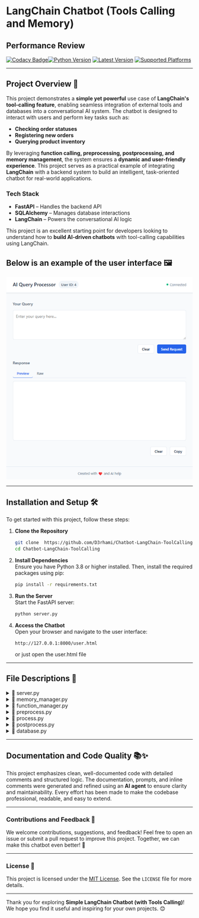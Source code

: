 # LangChain Chatbot (Tools Calling and Memory)

## Performance Review

[![Codacy Badge](https://app.codacy.com/project/badge/Grade/e96025ba3e9741a59877775df43355fa)](https://app.codacy.com/gh/D3rhami/Chatbot-LangChain-ToolCalling/dashboard?utm_source=gh&utm_medium=referral&utm_content=&utm_campaign=Badge_grade)[![Python Version](https://img.shields.io/badge/python-3.11-blue)](https://www.python.org/)
[![Latest Version](https://img.shields.io/pypi/v/langchain?label=langchain)](https://pypi.org/project/langchain/)
[![Supported Platforms](https://img.shields.io/badge/platform-linux%20|%20macOS%20|%20windows-green)](https://github.com/your-repo/simple-langchain-chatbot)

---

## Project Overview 🌟

This project demonstrates a **simple yet powerful** use case of **LangChain's tool-calling feature**, enabling seamless
integration of external tools and databases into a conversational AI system. The chatbot is designed to interact with
users and perform key tasks such as:

- **Checking order statuses**
- **Registering new orders**
- **Querying product inventory**

By leveraging **function calling, preprocessing, postprocessing, and memory management**, the system ensures a **dynamic
and user-friendly experience**. This project serves as a practical example of integrating **LangChain** with a backend
system to build an intelligent, task-oriented chatbot for real-world applications.

### **Tech Stack**

- **FastAPI** – Handles the backend API
- **SQLAlchemy** – Manages database interactions
- **LangChain** – Powers the conversational AI logic

This project is an excellent starting point for developers looking to understand how to **build AI-driven chatbots**
with
tool-calling capabilities using LangChain.

## Below is an example of the user interface 🖼️

![User Interface](Screenshot%20ui.png )

---

## Installation and Setup 🛠️

To get started with this project, follow these steps:

1. **Clone the Repository**
   ```bash
   git clone  https://github.com/D3rhami/Chatbot-LangChain-ToolCalling.git
   cd Chatbot-LangChain-ToolCalling
   ```

2. **Install Dependencies**  
   Ensure you have Python 3.8 or higher installed. Then, install the required packages using pip:
   ```bash
   pip install -r requirements.txt
   ```

3. **Run the Server**  
   Start the FastAPI server:
   ```bash
   python server.py
   ```

4. **Access the Chatbot**  
   Open your browser and navigate to the user interface:
   ```
   http://127.0.0.1:8000/user.html
   ```
   or just open the user.html file

---

## File Descriptions 📂

<details> <summary>📄 server.py</summary> 
This file sets up the FastAPI server, handles incoming requests, and manages the chatbot's interaction flow. </details>

<details> 
<summary>📄 memory_manager.py</summary> 
This file manages conversation memory for users, ensuring that the chatbot can maintain context across multiple interactions. </details>

<details> 
<summary>📄 function_manager.py</summary> 
This file manages the registration, execution, and response handling of functions that interact with the database and other systems.
</details>

<details>
<summary>📄 preprocess.py</summary> 
This file preprocesses user queries to understand intent and extract entities, preparing the input for function execution.
</details>

<details> 
<summary>📄 process.py</summary>
This file processes the user intent, executes the appropriate function, and generates follow-up questions if needed. </details>

<details> <summary>📄 postprocess.py</summary> 
This file handles the postprocessing of function results, generating human-friendly responses in HTML format. </details>

<details> 
<summary>📄 database.py</summary> 
This file handles all database interactions, including querying the database schema, checking order status, registering new orders, and checking product inventory.
</details>

--- 

## Documentation and Code Quality 📚✨

This project emphasizes clean, well-documented code with detailed comments and structured logic. The documentation,
prompts, and inline comments were generated and refined using an **AI agent** to ensure clarity and maintainability.
Every effort has been made to make the codebase professional, readable, and easy to extend.

---

### Contributions and Feedback 🤝

We welcome contributions, suggestions, and feedback! Feel free to open an issue or submit a pull request to improve this
project. Together, we can make this chatbot even better! 🚀

---

### License 📰

This project is licensed under the [MIT License](LICENSE). See the `LICENSE` file for more details.

---

Thank you for exploring **Simple LangChain Chatbot (with Tools Calling)**! We hope you find it useful and inspiring for
your own projects. 😊